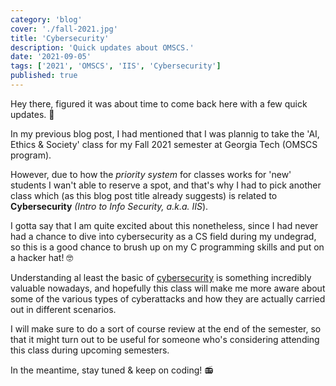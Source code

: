 ```yaml
---
category: 'blog'
cover: './fall-2021.jpg'
title: 'Cybersecurity'
description: 'Quick updates about OMSCS.'
date: '2021-09-05'
tags: ['2021', 'OMSCS', 'IIS', 'Cybersecurity']
published: true
---
```


Hey there, figured it was about time to come back here with a few quick updates. 📰

In my previous blog post, I had mentioned that I was plannig to take the 'AI, Ethics & Society' class for my Fall 2021 semester at Georgia Tech (OMSCS program).

However, due to how the _priority system_ for classes works for 'new' students I wan't able to reserve a spot, and that's why I had to pick another class which (as this blog post title already suggests) is related to **Cybersecurity** _(Intro to Info Security, a.k.a. IIS_).

I gotta say that I am quite excited about this nonetheless, since I had never had a chance to dive into cybersecurity as a CS field during my undegrad, so this is a good chance to brush up on my C programming skills and put on a hacker hat! 🤓

Understanding al least the basic of [cybersecurity](https://omscs.gatech.edu/cs-6035-introduction-to-information-security) is something incredibly valuable nowadays, and hopefully this class will make me more aware about some of the various types of cyberattacks and how they are actually carried out in different scenarios.

I will make sure to do a sort of course review at the end of the semester, so that it might turn out to be useful for someone who's considering attending this class during upcoming semesters.

In the meantime, stay tuned & keep on coding! 📻

